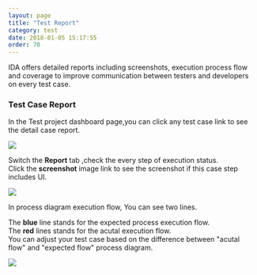 ```yaml
---
layout: page
title: "Test Report"
category: test
date: 2018-01-05 15:17:55
order: 70
---
```


IDA offers detailed reports including screenshots, execution process flow and coverage to improve communication between testers and developers on every test case. 

### Test Case Report  

In the Test project dashboard page,you can click any  test case link to see the detail case report.
  
  
  ![][testcase_list]
	
  Switch the **Report** tab ,check the every step of execution status.  
  Click the **screenshot** image link to see the screenshot if this case step includes UI.
  
  ![][testcase_step_status]
  
  In process diagram execution flow, You can see two lines.  
  
  The **blue** line stands for  the expected process execution flow.  
  The **red** lines stands for the acutal  execution flow.  
  You can adjust your test case based on the difference between "acutal flow" and "expected flow" process diagram.
  
  ![][test_BPD_test_case_diagram]
  
   [testcase_list]: ../images/test/test_case_dashboard.png
   [testcase_step_status]: ../images/test/test_case_step_status.png
   [test_BPD_test_case_diagram]: ../images/test/test_BPD_test_case_diagram.png